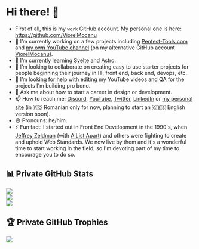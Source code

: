 # Hi there! 👋

- First of all, this is my `work` GitHub account. My personal one is here: https://github.com/ViorelMocanu
- 🔭 I’m currently working on a few projects including [Pentest-Tools.com](https://pentest-tools.com/) and [my own YouTube channel](https://www.youtube.com/ViorelMocanu) (on my alternative GitHub account [ViorelMocanu](https://github.com/ViorelMocanu)).
- 🌱 I’m currently learning [Svelte](https://github.com/sveltejs/svelte) and [Astro](https://github.com/withastro/astro).
- 👯 I’m looking to collaborate on creating easy to use starter projects for people beginning their journey in IT, front end, back end, devops, etc.
- 🤔 I’m looking for help with editing my YouTube videos and QA for the projects I'm building pro bono.
- 💬 Ask me about how to start a career in design or development.
- 📫 How to reach me: [Discord](https://discord.com/invite/UpnAutz), [YouTube](https://www.youtube.com/ViorelMocanu), [Twitter](https://twitter.com/ViorelMocanu), [LinkedIn](https://www.linkedin.com/in/viorelmocanu/) or [my personal site](https://www.viorelmocanu.ro/) (in 🇷🇴 Romanian only for now, planning to start an 🇬🇧🇸 English version soon).
- 😄 Pronouns: he/him.
- ⚡ Fun fact: I started out in Front End Development in the 1990's, when [Jeffrey Zeldman](https://www.zeldman.com/) (with [A List Apart](https://alistapart.com/)) and others were fighting to create and uphold Web Standards. We now live by them and it's a wonderful time to start working in the field, so I'm devoting part of my time to encourage you to do so.

## 📊 Private GitHub Stats
![](https://github-readme-stats.vercel.app/api/top-langs?username=viorel-mocanu-ptt&theme=dark&show_icons=true&hide_border=true&locale=en&include_all_commits=true&count_private=true&layout=compact&bg_color=#0c2d6b)<br />
![](https://github-readme-streak-stats.herokuapp.com/?user=viorel-mocanu-ptt&theme=dark&include_all_commits=true&count_private=true&hide_border=true&bg_color=#0c2d6b)<br />
![](https://github-readme-stats.vercel.app/api?username=viorel-mocanu-ptt&theme=dark&include_all_commits=true&count_private=true&hide_border=true&bg_color=#0c2d6b)

## 🏆 Private GitHub Trophies
![](https://github-profile-trophy.vercel.app/?username=viorel-mocanu-ptt&theme=dark&margin-w=15&margin-h=15&no-frame=true)
